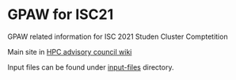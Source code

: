 # GPAW for ISC21
GPAW related information for ISC 2021 Studen Cluster Comptetition

Main site in [HPC advisory council wiki](https://hpcadvisorycouncil.atlassian.net/wiki/spaces/HPCWORKS/pages/1874296863/GPAW+for+ISC21)

Input files can be found under [input-files](input-files) directory.
